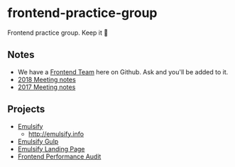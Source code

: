 # frontend-practice-group
Frontend practice group. Keep it 💯

## Notes
- We have a [Frontend Team](https://github.com/orgs/fourkitchens/teams/frontend) here on Github. Ask and you'll be added to it.
- [2018 Meeting notes](https://docs.google.com/document/d/1_8m2NaMW784B5wPSDhaRjR9DI9xBqEGBAHJerpipk90/edit?usp=sharing)
- [2017 Meeting notes](https://docs.google.com/a/fourkitchens.com/document/d/14-A39jvrPtvAYcPjbBYzIrTPhlCaAv-2tk3YpFnOjx0/edit?usp=sharing)

## Projects
- [Emulsify](https://github.com/fourkitchens/emulsify)
  - http://emulsify.info
- [Emulsify Gulp](https://github.com/fourkitchens/emulsify-gulp)
- [Emulsify Landing Page](https://github.com/fourkitchens/emulsify-landingpage)
- [Frontend Performance Audit](https://github.com/fourkitchens/frontend-performance-audit)
